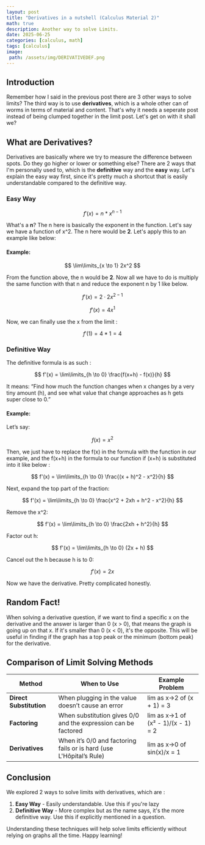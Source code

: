 ```yaml
---
layout: post
title: "Derivatives in a nutshell (Calculus Material 2)"
math: true
description: Another way to solve Limits.
date: 2025-06-25
categories: [calculus, math]
tags: [calculus]
image:
 path: /assets/img/DERIVATIVEDEF.png
---
```

## Introduction
Remember how I said in the previous post there are 3 other ways to solve limits? The third way is to use **derivatives**, which is a whole other can of worms in terms of material and content. That's why it needs a seperate post instead of being clumped together in the limit post. Let's get on with it shall we?

## What are Derivatives?

Derivatives are basically where we try to measure the difference between spots. Do they go higher or lower or something else? There are 2 ways that I'm personally used to, which is the **definitive** way and the **easy** way. Let's explain the easy way first, since it's pretty much a shortcut that is easily understandable compared to the definitive way.

### Easy Way

$$
f'(x) = n*x^{n-1}
$$

What's a **n**? The n here is basically the exponent in the function. Let's say we have a function of x^2. The n here would be **2**. Let's apply this to an example like below:

#### Example:

$$
\lim\limits_{x \to 1} 2x^2
$$

From the function above, the n would be **2**. Now all we have to do is multiply the same function with that n and reduce the exponent n by 1 like below. 

$$
f'(x) = 2 \cdot 2x^{2 - 1}
$$

$$
f'(x) =  4x^1
$$

Now, we can finally use the x from the limit :

$$
f'(1) = 4 * 1 = 4
$$

### Definitive Way
The definitive formula is as such :

$$
f'(x) = \lim\limits_{h \to 0} \frac{f(x+h) - f(x)}{h}
$$

It means: “Find how much the function changes when x changes by a very tiny amount (h), and see what value that change approaches as h gets super close to 0.”

#### Example:

Let’s say:

$$
f(x) = x^2
$$

Then, we just have to replace the f(x) in the formula with the function in our example, and the f(x+h) in the formula to our function if (x+h) is substituted into it like below :

$$
f'(x) = \lim\limits_{h \to 0} \frac{(x + h)^2 - x^2}{h}
$$

Next, expand the top part of the fraction:

$$
f'(x) = \lim\limits_{h \to 0} \frac{x^2 + 2xh + h^2 - x^2}{h}
$$

Remove the x^2:

$$
f'(x) = \lim\limits_{h \to 0} \frac{2xh + h^2}{h}
$$

Factor out h:

$$
f'(x) = \lim\limits_{h \to 0} (2x + h)
$$

Cancel out the h because h is to 0:

$$
f'(x) = 2x
$$

Now we have the derivative. Pretty complicated honestly.

## Random Fact!
When solving a derivative question, if we want to find a specific x on the derivative and the answer is larger than 0 (x > 0), that means the graph is going up on that x. If it's smaller than 0 (x < 0), it's the opposite. This will be useful in finding if the graph has a top peak or the minimum (bottom peak) for the derivative.

## Comparison of Limit Solving Methods

| Method              | When to Use                                   | Example Problem                     |
|---------------------|-----------------------------------------------|-------------------------------------|
| **Direct Substitution** | When plugging in the value doesn’t cause an error | lim as x→2 of (x + 1) = 3           |
| **Factoring**       | When substitution gives 0/0 and the expression can be factored | lim as x→1 of (x² - 1)/(x - 1) = 2  |
| **Derivatives**     | When it’s 0/0 and factoring fails or is hard (use L'Hôpital’s Rule) | lim as x→0 of sin(x)/x = 1          |



## Conclusion
We explored 2 ways to solve limits with derivatives, which are : 

1. **Easy Way** - Easily understandable. Use this if you're lazy
2. **Definitive Way** - More complex but as the name says, it's the more definitive way. Use this if explicitly mentioned in a question.

Understanding these techniques will help solve limits efficiently without relying on graphs all the time. Happy learning!